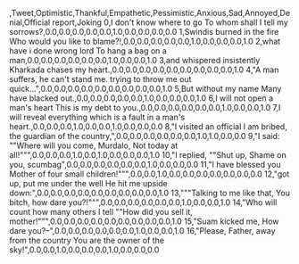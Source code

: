 ,Tweet,Optimistic,Thankful,Empathetic,Pessimistic,Anxious,Sad,Annoyed,Denial,Official report,Joking
0,I don't know where to go To whom shall I tell my sorrows?,0.0,0.0,0.0,0.0,0.0,1.0,0.0,0.0,0.0,0.0
1,Swindis burned in the fire Who would you like to blame?!,0.0,0.0,0.0,0.0,0.0,1.0,0.0,0.0,0.0,1.0
2,what have i done wrong lord To hang a bag on a man,0.0,0.0,0.0,0.0,0.0,0.0,1.0,0.0,0.0,1.0
3,and whispered insistently Kharkada chases my heart.,0.0,0.0,0.0,0.0,0.0,0.0,0.0,0.0,0.0,1.0
4,"A man suffers, he can't stand me. trying to throw me out quick…",0.0,0.0,0.0,0.0,0.0,0.0,0.0,0.0,0.0,1.0
5,But without my name Many have blacked out.,0.0,0.0,0.0,0.0,0.0,1.0,0.0,0.0,0.0,1.0
6,I will not open a man's heart This is my debt to you.,0.0,0.0,0.0,0.0,0.0,0.0,1.0,0.0,0.0,1.0
7,I will reveal everything which is a fault in a man's heart.,0.0,0.0,0.0,1.0,0.0,0.0,1.0,0.0,0.0,0.0
8,"I visited an official I am bribed, the guardian of the country,",0.0,0.0,0.0,0.0,0.0,0.0,1.0,1.0,0.0,0.0
9,"I said: ""Where will you come, Murdalo, Not today at all!""",0.0,0.0,0.0,1.0,0.0,1.0,0.0,0.0,0.0,1.0
10,"I replied, ""Shut up, Shame on you, scumbag",0.0,0.0,0.0,0.0,0.0,0.0,1.0,0.0,0.0,0.0
11,"I have blessed you Mother of four small children!""",0.0,0.0,1.0,0.0,0.0,0.0,0.0,0.0,0.0,0.0
12,"got up, put me under the well He hit me upside down:",0.0,0.0,0.0,0.0,0.0,0.0,0.0,0.0,0.0,1.0
13,"""Talking to me like that, You bitch, how dare you?!""",0.0,0.0,0.0,0.0,0.0,0.0,1.0,0.0,0.0,1.0
14,"Who will count how many others I tell ""How did you sell it, mother!""",0.0,0.0,0.0,0.0,0.0,0.0,0.0,0.0,0.0,1.0
15,"Suam kicked me, How dare you?–",0.0,0.0,0.0,0.0,0.0,0.0,1.0,0.0,0.0,1.0
16,"Please, Father, away from the country You are the owner of the sky!",0.0,0.0,1.0,0.0,0.0,0.0,1.0,0.0,0.0,0.0
